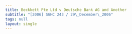 ```yaml
---
title: Beckkett Pte Ltd v Deutsche Bank AG and Another
subtitle: "[2006] SGHC 243 / 29\_December\_2006"
tags: null
layout: single
---
```


